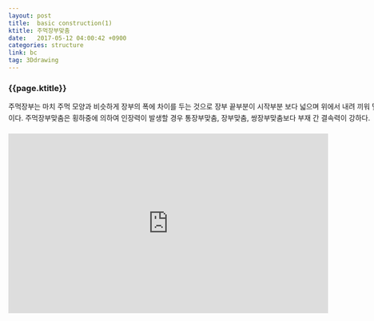 ```yaml
---
layout: post
title:  basic construction(1)
ktitle: 주먹장부맞춤
date:   2017-05-12 04:00:42 +0900
categories: structure
link: bc
tag: 3Ddrawing
---
```


<div style="width:900px; margin:0px auto">

<h3>
	{{page.ktitle}}
</h3>

<p style="line-height: 160%">주먹장부는 마치 주먹 모양과 비슷하게 장부의 폭에 차이를 두는 것으로 장부 끝부분이 시작부분
보다 넓으며 위에서 내려 끼워 맞추면 빠지지 않게 되는 맞춤이다. 주먹장부맞춤은 횡하중에 의하여
인장력이 발생할 경우 통장부맞춤, 장부맞춤, 쌍장부맞춤보다 부재 간 결속력이 강하다.</p>	
</div>	

<div style="text-align:center; margin:20px 0px 30px 0px; display: block;">
<iframe width="640" height="360" src="https://www.youtube.com/embed/5J87sbNdg3E" frameborder="0" gesture="media" allow="encrypted-media" allowfullscreen></iframe></div>
